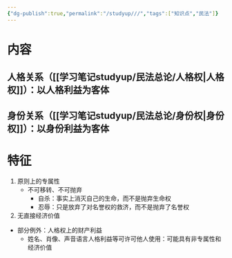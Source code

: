 ```yaml
---
{"dg-publish":true,"permalink":"/studyup///","tags":["知识点","民法"]}
---
```


# 内容
## 人格关系（[[学习笔记studyup/民法总论/人格权\|人格权]]）：以人格利益为客体
## 身份关系（[[学习笔记studyup/民法总论/身份权\|身份权]]）：以身份利益为客体
# 特征
1. 原则上的专属性
	- 不可移转、不可抛弃
		- 自杀：事实上消灭自己的生命，而不是抛弃生命权
		- 忍辱：只是放弃了对名誉权的救济，而不是抛弃了名誉权
2. 无直接经济价值
- 部分例外：人格权上的财产利益
	- 姓名、肖像、声音语言人格利益等可许可他人使用：可能具有非专属性和经济价值